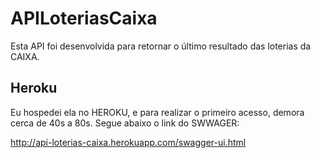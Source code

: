 # APILoteriasCaixa

Esta API foi desenvolvida para retornar o último resultado das loterias da CAIXA.

## Heroku

Eu hospedei ela no HEROKU, e para realizar o primeiro acesso, demora cerca de 40s a 80s. Segue abaixo o link do SWWAGER:

http://api-loterias-caixa.herokuapp.com/swagger-ui.html
